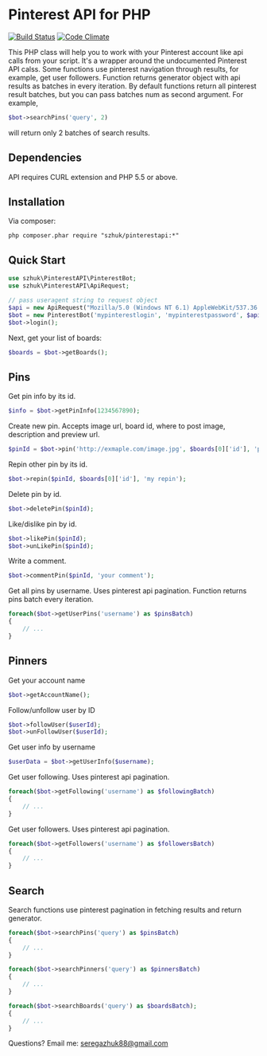 # Pinterest API for PHP

[![Build Status](https://travis-ci.org/seregazhuk/php-pinterest-api.svg?branch=master)](https://travis-ci.org/seregazhuk/php-pinterest-api)
[![Code Climate](https://codeclimate.com/github/seregazhuk/php-pinterest-api/badges/gpa.svg)](https://codeclimate.com/github/seregazhuk/php-pinterest-api)

This PHP class will help you to work with your Pinterest account like
api calls from your script. It's a wrapper around the undocumented Pinterest
API calss. Some functions use pinterest navigation through results, for example,
get user followers. Function returns generator object with api results as batches in 
every iteration. By default functions return all pinterest result batches, but you can 
pass batches num as second argument. For example, 
```php 
$bot->searchPins('query', 2)
```
will return only 2 batches of search results.

## Dependencies

API requires CURL extension and PHP 5.5 or above.

## Installation
Via composer:
```
php composer.phar require "szhuk/pinterestapi:*"
```

## Quick Start

```php 
use szhuk\PinterestAPI\PinterestBot;
use szhuk\PinterestAPI\ApiRequest;

// pass useragent string to request object
$api = new ApiRequest("Mozilla/5.0 (Windows NT 6.1) AppleWebKit/537.36 (KHTML, like Gecko) Chrome/41.0.2228.0 Safari/537.36");
$bot = new PinterestBot('mypinterestlogin', 'mypinterestpassword', $api);
$bot->login();
```

Next, get your list of boards:

```php
$boards = $bot->getBoards();
```

## Pins

Get pin info by its id.
```php
$info = $bot->getPinInfo(1234567890);
```

Create new pin. Accepts image url, board id, where to post image, description and preview url.

```php
$pinId = $bot->pin('http://exmaple.com/image.jpg', $boards[0]['id'], 'pin description');
```
    
Repin other pin by its id.
```php
$bot->repin($pinId, $boards[0]['id'], 'my repin');
``` 
Delete pin by id.
```php
$bot->deletePin($pinId);
```   
Like/dislike pin by id.
```php
$bot->likePin($pinId);
$bot->unLikePin($pinId);
```
Write a comment.
```php
$bot->commentPin($pinId, 'your comment');
```
Get all pins by username. Uses pinterest api pagination. Function returns pins batch every iteration.
```php
foreach($bot->getUserPins('username') as $pinsBatch)
{
	// ...
}
```    
## Pinners

Get your account name
```php
$bot->getAccountName(); 
```	
Follow/unfollow user by ID
```php
$bot->followUser($userId);
$bot->unFollowUser($userId);
```	
Get user info by username
```php
$userData = $bot->getUserInfo($username);
```	
Get user following. Uses pinterest api pagination.
```php
foreach($bot->getFollowing('username') as $followingBatch)
{
	// ...
}
```
Get user followers. Uses pinterest api pagination.
```php
foreach($bot->getFollowers('username') as $followersBatch)
{
	// ...
}
```
## Search

Search functions use pinterest pagination in fetching results and return generator.
```php
foreach($bot->searchPins('query') as $pinsBatch)
{
	// ...
}

foreach($bot->searchPinners('query') as $pinnersBatch)
{
	// ...
}

foreach($bot->searchBoards('query') as $boardsBatch);
{
	// ...
}
```
Questions?  Email me:  seregazhuk88@gmail.com